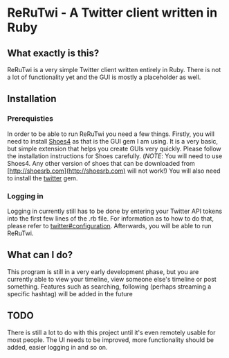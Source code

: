 # ReRuTwi - A Twitter client written in Ruby
## What exactly is this?
ReRuTwi is a very simple Twitter client written entirely in Ruby. There is not a lot of functionality yet and the GUI is mostly a placeholder as well.

## Installation
### Prerequisties
In order to be able to run ReRuTwi you need a few things.
Firstly, you will need to install [Shoes4](https://github.com/shoes/shoes4) as that is the GUI gem I am using. It is a very basic, but simple extension that helps you create GUIs very quickly. Please follow the installation instructions for Shoes carefully. (*NOTE*: You will need to use Shoes4. Any other version of shoes that can be downloaded from [http://shoesrb.com](http://shoesrb.com) will not work!)
You will also need to install the [twitter](https://github.com/sferik/twitter) gem.

### Logging in
Logging in currently still has to be done by entering your Twitter API tokens into the first few lines of the .rb file. For information as to how to do that, please refer to [twitter#configuration](https://github.com/sferik/twitter#configuration). 
Afterwards, you will be able to run ReRuTwi.

## What can I do?
This program is still in a very early development phase, but you are currently able to view your timeline, view someone else's timeline or post something. Features such as searching, following (perhaps streaming a specific hashtag) will be added in the future

## TODO
There is still a lot to do with this project until it's even remotely usable for most people. The UI needs to be improved, more functionality should be added, easier logging in and so on.
